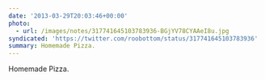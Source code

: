 ```yaml
---
date: '2013-03-29T20:03:46+00:00'
photo:
  - url: /images/notes/317741645103783936-BGjYV78CYAAeI8u.jpg
syndicated: 'https://twitter.com/roobottom/status/317741645103783936'
summary: Homemade Pizza.
---
```

Homemade Pizza. 
